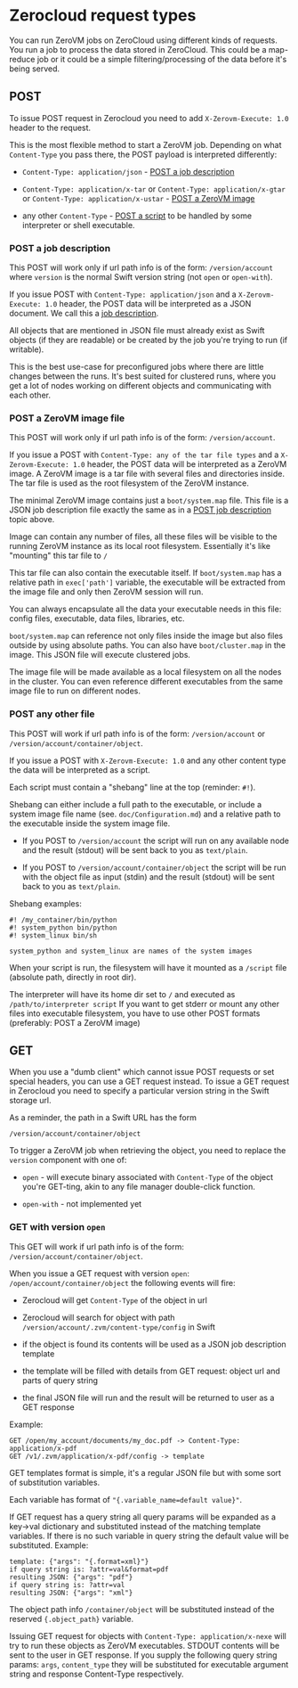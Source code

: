 # Zerocloud request types

You can run ZeroVM jobs on ZeroCloud using different kinds of
requests. You run a job to process the data stored in ZeroCloud. This
could be a map-reduce job or it could be a simple filtering/processing
of the data before it's being served.

## POST

To issue POST request in Zerocloud you need to add
`X-Zerovm-Execute: 1.0` header to the request.

This is the most flexible method to start a ZeroVM job. Depending on
what `Content-Type` you pass there, the POST payload is interpreted
differently:

- `Content-Type: application/json` -
  [POST a job description](#post-a-job-description)

- `Content-Type: application/x-tar` or `Content-Type:
  application/x-gtar` or `Content-Type: application/x-ustar` -
  [POST a ZeroVM image](#post-a-zerovm-image-file)

- any other `Content-Type` - [POST a script](#post-any-other-file) to
  be handled by some interpreter or shell executable.

### POST a job description

This POST will work only if url path info is of the form:
`/version/account` where `version` is the normal Swift version string
(not `open` or `open-with`).

If you issue POST with `Content-Type: application/json` and a
`X-Zerovm-Execute: 1.0` header, the POST data will be interpreted as a
JSON document. We call this a [job description](Servlets.md).

All objects that are mentioned in JSON file must already exist as
Swift objects (if they are readable) or be created by the job you're
trying to run (if writable).

This is the best use-case for preconfigured jobs where there are
little changes between the runs. It's best suited for clustered runs,
where you get a lot of nodes working on different objects and
communicating with each other.


### POST a ZeroVM image file

This POST will work only if url path info is of the form:
`/version/account`.

If you issue a POST with `Content-Type: any of the tar file types` and
a `X-Zerovm-Execute: 1.0` header, the POST data will be interpreted as
a ZeroVM image. A ZeroVM image is a tar file with several files and
directories inside. The tar file is used as the root filesystem of the
ZeroVM instance.

The minimal ZeroVM image contains just a `boot/system.map` file. This
file is a JSON job description file exactly the same as in a
[POST job description](#post-a-job-description) topic above.

Image can contain any number of files, all these files will be visible
to the running ZeroVM instance as its local root filesystem.
Essentially it's like "mounting" this tar file to `/`

This tar file can also contain the executable itself. If
`boot/system.map` has a relative path in `exec['path']` variable, the
executable will be extracted from the image file and only then ZeroVM
session will run.

You can always encapsulate all the data your executable needs in this
file: config files, executable, data files, libraries, etc.

`boot/system.map` can reference not only files inside the image but
also files outside by using absolute paths. You can also have
`boot/cluster.map` in the image. This JSON file will execute clustered
jobs.

The image file will be made available as a local filesystem on all the
nodes in the cluster. You can even reference different executables
from the same image file to run on different nodes.

### POST any other file

This POST will work if url path info is of the form:
`/version/account` or `/version/account/container/object`.

If you issue a POST with `X-Zerovm-Execute: 1.0` and any other content
type the data will be interpreted as a script.

Each script must contain a "shebang" line at the top (reminder: `#!`).

Shebang can either include a full path to the executable, or include a
system image file name (see. `doc/Configuration.md`) and a relative
path to the executable inside the system image file.

- If you POST to `/version/account` the script will run on any
  available node and the result (stdout) will be sent back to you as
  `text/plain`.

- If you POST to `/version/account/container/object` the script will
  be run with the object file as input (stdin) and the result (stdout)
  will be sent back to you as `text/plain`.

Shebang examples:

    #! /my_container/bin/python
    #! system_python bin/python
    #! system_linux bin/sh

    system_python and system_linux are names of the system images

When your script is run, the filesystem will have it mounted as a
`/script` file (absolute path, directly in root dir).

The interpreter will have its home dir set to `/` and executed as
`/path/to/interpreter script` If you want to get stderr or mount any
other files into executable filesystem, you have to use other POST
formats (preferably: POST a ZeroVM image)

## GET

When you use a "dumb client" which cannot issue POST requests or set
special headers, you can use a GET request instead. To issue a GET
request in Zerocloud you need to specify a particular version string
in the Swift storage url.

As a reminder, the path in a Swift URL has the form

    /version/account/container/object

To trigger a ZeroVM job when retrieving the object, you need to
replace the `version` component with one of:

- `open` - will execute binary associated with `Content-Type` of the
  object you're GET-ting, akin to any file manager double-click
  function.

- `open-with` - not implemented yet

### GET with version `open`

This GET will work if url path info is of the form:
`/version/account/container/object`.

When you issue a GET request with version `open`:
`/open/account/container/object` the following events will fire:

- Zerocloud will get `Content-Type` of the object in url

- Zerocloud will search for object with path
  `/version/account/.zvm/content-type/config` in Swift

- if the object is found its contents will be used as a JSON job
  description template

- the template will be filled with details from GET request: object
  url and parts of query string

- the final JSON file will run and the result will be returned to user
  as a GET response

Example:

    GET /open/my_account/documents/my_doc.pdf -> Content-Type: application/x-pdf
    GET /v1/.zvm/application/x-pdf/config -> template


GET templates format is simple, it's a regular JSON file but with some
sort of substitution variables.

Each variable has format of `"{.variable_name=default value}"`.

If GET request has a query string all query params will be expanded as
a key->val dictionary and substituted instead of the matching template
variables. If there is no such variable in query string the default
value will be substituted. Example:

    template: {"args": "{.format=xml}"}
    if query string is: ?attr=val&format=pdf
    resulting JSON: {"args": "pdf"}
    if query string is: ?attr=val
    resulting JSON: {"args": "xml"}

The object path info `/container/object` will be substituted instead
of the reserved `{.object_path}` variable.

Issuing GET request for objects with `Content-Type:
application/x-nexe` will try to run these objects as ZeroVM
executables. STDOUT contents will be sent to the user in GET response.
If you supply the following query string params: `args`,
`content_type` they will be substituted for executable argument string
and response Content-Type respectively.
